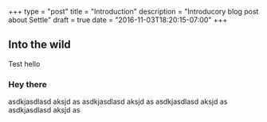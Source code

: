 +++
type = "post"
title = "Introduction"
description = "Introducory blog post about Settle"
draft = true
date = "2016-11-03T18:20:15-07:00"
+++


## Into the wild

Test hello

### Hey there

asdkjasdlasd aksjd as asdkjasdlasd aksjd as asdkjasdlasd aksjd as asdkjasdlasd
aksjd as
